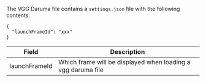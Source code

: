 The VGG Daruma file contains a `settings.json` file with the following contents:

```
{
  "launchFrameId": "xxx"
}
```

|Field|Description|
|-|-|
| launchFrameId | Which frame will be displayed when loading a vgg daruma file |
